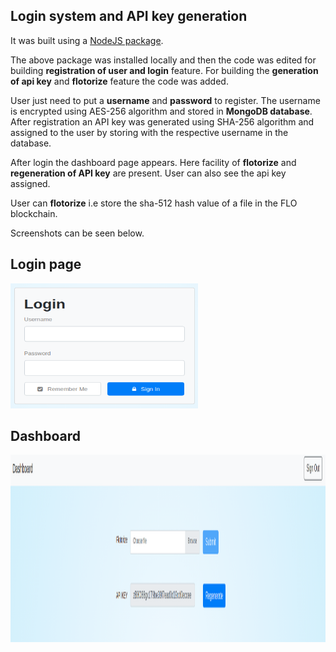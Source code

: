 ## Login system and API key generation

It was built using a [NodeJS package](https://github.com/braitsch/node-login).

The above package was installed locally and then the code was edited for building **registration of user and login** feature. For  building the **generation of api key** and **flotorize** feature the code was added.

User just need to put a **username** and **password** to register. The username is encrypted using AES-256 algorithm and stored in **MongoDB database**.
After registration an API key was generated using SHA-256 algorithm and assigned to the user by storing with the respective username in the database. 

After login the dashboard page appears. Here facility of **flotorize** and **regeneration of API key** are present. User can also see the api key assigned.

User can **flotorize** i.e store the sha-512 hash value of a file in the FLO blockchain.


Screenshots can be seen below.

Login page
-----------

<img src="screenshots/server-login.png" width="300" height="200">


Dashboard
-----------

<img src="screenshots/dashboard.png" width="1000" height="300">
